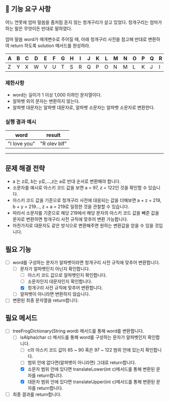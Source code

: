 ## 🚀 기능 요구 사항

어느 연못에 엄마 말씀을 좀처럼 듣지 않는 청개구리가 살고 있었다. 청개구리는 엄마가 하는 말은 무엇이든 반대로 말하였다.

엄마 말씀 word가 매개변수로 주어질 때, 아래 청개구리 사전을 참고해 반대로 변환하여 return 하도록 solution 메서드를 완성하라.

| A | B | C | D | E | F | G | H | I | J | K | L | M | N | O | P | Q | R | S | T | U | V | W | X | Y | Z |
| --- | --- | --- | --- | --- | --- | --- | --- | --- | --- | --- | --- | --- | --- | --- | --- | --- | --- | --- | --- | --- | --- | --- | --- | --- | --- |
| Z | Y | X | W | V | U | T | S | R | Q | P | O | N | M | L | K | J | I | H | G | F | E | D | C | B | A |

### 제한사항

- word는 길이가 1 이상 1,000 이하인 문자열이다.
- 알파벳 외의 문자는 변환하지 않는다.
- 알파벳 대문자는 알파벳 대문자로, 알파벳 소문자는 알파벳 소문자로 변환한다.

### 실행 결과 예시

| word | result |
| --- | --- |
| "I love you" | "R olev blf" |

---

## 문제 해결 전략

- a 는 z로, b는 y로,...,z는 a로 반대 순서로 변환해야 합니다.
- 소문자를 예시로 아스키 코드 값을 보면 a = 97, z = 122인 것을 확인할 수 있습니다.
- 아스키 코드 값을 기준으로 청개구리 사전에 대응되는 값을 더해보면 a + z = 219, b + y = 219..., z + a = 219로 일정한 것을 관찰할 수 있습니다.
- 따라서 소문자를 기준으로 해당 219에서 해당 문자의 아스키 코드 값을 빼준 값을 문자로 변환하면 청개구리 사전 규칙에 맞추어 변환 가능합니다.
- 마찬가지로 대문자도 같은 방식으로 변환해주면 원하는 변환값을 얻을 수 있을 것입니다.

## 필요 기능

- [ ] word를 구성하는 문자가 알파벳이라면 청개구리 사전 규칙에 맞추어 변환합니다.
    - [ ] 문자가 알파벳인지 아닌지 확인합니다.
        - [ ] 아스키 코드 값으로 알파벳인지 확인합니다.
        - [ ] 소문자인지 대문자인지 확인합니다.
        - [x] 청개구리 사전 규칙에 맞추어 변환합니다.
    - [ ] 알파벳이 아니라면 변환하지 않습니다.
- [ ] 변환된 최종 문자열을 return합니다.

## 필요 메서드

- [ ] treeFrogDictionary(String word) 메서드를 통해 word를 변환합니다.
    - [ ] isAlpha(char c) 메서드를 통해 word를 구성하는 문자가 알파벳인지 확인합니다.
        - [ ] c의 아스키 코드 값이 65 ~ 90 혹은 97 ~ 122 범위 안에 있는지 확인합니다.
        - [ ] 범위 안에 없다면(알파벳이 아니라면) 그대로 return합니다.
        - [x] 소문자 범위 안에 있다면 translateLower(int c)메서드를 통해 변환된 문자를 return합니다.
        - [x] 대문자 범위 안에 있다면 translateUpper(int c)메서드를 통해 변환된 문자를 return합니다.

- [ ] 최종 결과를 return합니다.
